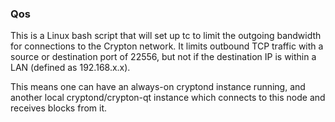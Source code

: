 ### Qos ###

This is a Linux bash script that will set up tc to limit the outgoing bandwidth for connections to the Crypton network. It limits outbound TCP traffic with a source or destination port of 22556, but not if the destination IP is within a LAN (defined as 192.168.x.x).

This means one can have an always-on cryptond instance running, and another local cryptond/crypton-qt instance which connects to this node and receives blocks from it.
